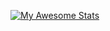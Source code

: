 [![My Awesome Stats](https://awesome-github-stats.azurewebsites.net/user-stats/anirbanshaw24?cardType=octocat&theme=gotham&preferLogin=false)](https://git.io/awesome-stats-card)
